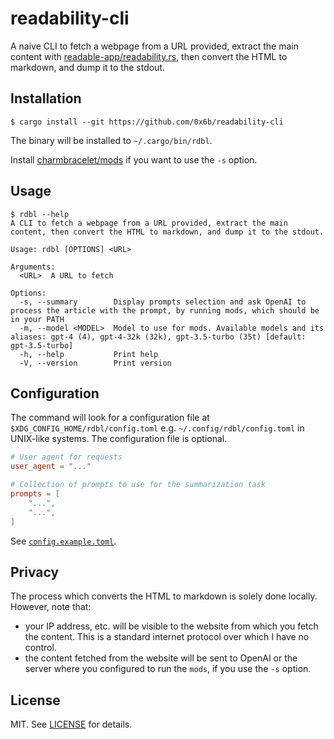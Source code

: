 # readability-cli

A naive CLI to fetch a webpage from a URL provided, extract the main content with [readable-app/readability.rs](https://github.com/readable-app/readability.rs), then convert the HTML to markdown, and dump it to the stdout.

## Installation

```console
$ cargo install --git https://github.com/0x6b/readability-cli
```

The binary will be installed to `~/.cargo/bin/rdbl`.

Install [charmbracelet/mods](https://github.com/charmbracelet/mods) if you want to use the `-s` option.

## Usage

```console
$ rdbl --help
A CLI to fetch a webpage from a URL provided, extract the main content, then convert the HTML to markdown, and dump it to the stdout.

Usage: rdbl [OPTIONS] <URL>

Arguments:
  <URL>  A URL to fetch

Options:
  -s, --summary        Display prompts selection and ask OpenAI to process the article with the prompt, by running mods, which should be in your PATH
  -m, --model <MODEL>  Model to use for mods. Available models and its aliases: gpt-4 (4), gpt-4-32k (32k), gpt-3.5-turbo (35t) [default: gpt-3.5-turbo]
  -h, --help           Print help
  -V, --version        Print version
```

## Configuration

The command will look for a configuration file at `$XDG_CONFIG_HOME/rdbl/config.toml` e.g. `~/.config/rdbl/config.toml` in UNIX-like systems. The configuration file is optional.

```toml
# User agent for requests
user_agent = "..."

# Collection of prompts to use for the summarization task
prompts = [
    "...",
    "...",
]
```

See [`config.example.toml`](config.example.toml).

## Privacy

The process which converts the HTML to markdown is solely done locally. However, note that:

- your IP address, etc. will be visible to the website from which you fetch the content. This is a standard internet protocol over which I have no control.
- the content fetched from the website will be sent to OpenAI or the server where you configured to run the `mods`, if you use the `-s` option.

## License

MIT. See [LICENSE](LICENSE) for details.
